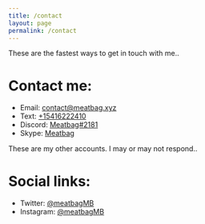 ```yaml
---
title: /contact
layout: page
permalink: /contact
---
```

These are the fastest ways to get in touch with me..
# Contact me:
- Email: [contact@meatbag.xyz](mailto:contact@meatbag.xyz)
- Text: [+15416222410](sms:+15416222410)
- Discord: [Meatbag#2181]([https://](https://discord.gg/9qprFxxUQH))
- Skype: [Meatbag](skype:live:.cid.d59a8673cffca71b?chat)

These are my other accounts. I may or may not respond..
# Social links:
- Twitter: [@meatbagMB](https://twitter.com/meatbagMB)
- Instagram: [@meatbagMB](https://instagram.com/meatbagMB)

